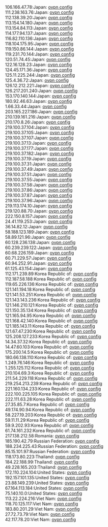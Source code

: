 106.166.47.78:Japan: [ovpn config](vpn/106_166_47_78.ovpn)  
111.238.163.76:Japan: [ovpn config](vpn/111_238_163_76.ovpn)  
112.138.39.20:Japan: [ovpn config](vpn/112_138_39_20.ovpn)  
113.154.14.180:Japan: [ovpn config](vpn/113_154_14_180.ovpn)  
113.154.84.113:Japan: [ovpn config](vpn/113_154_84_113.ovpn)  
114.177.94.137:Japan: [ovpn config](vpn/114_177_94_137.ovpn)  
116.82.110.136:Japan: [ovpn config](vpn/116_82_110_136.ovpn)  
118.104.175.95:Japan: [ovpn config](vpn/118_104_175_95.ovpn)  
119.150.86.144:Japan: [ovpn config](vpn/119_150_86_144.ovpn)  
119.231.70.144:Japan: [ovpn config](vpn/119_231_70_144.ovpn)  
120.51.74.45:Japan: [ovpn config](vpn/120_51_74_45.ovpn)  
122.16.128.23:Japan: [ovpn config](vpn/122_16_128_23.ovpn)  
124.45.171.36:Japan: [ovpn config](vpn/124_45_171_36.ovpn)  
125.11.225.244:Japan: [ovpn config](vpn/125_11_225_244.ovpn)  
125.4.36.72:Japan: [ovpn config](vpn/125_4_36_72.ovpn)  
126.12.212.221:Japan: [ovpn config](vpn/126_12_212_221.ovpn)  
126.217.201.240:Japan: [ovpn config](vpn/126_217_201_240.ovpn)  
153.170.140.144:Japan: [ovpn config](vpn/153_170_140_144.ovpn)  
180.92.46.63:Japan: [ovpn config](vpn/180_92_46_63.ovpn)  
1.66.33.44:Japan: [ovpn config](vpn/1_66_33_44.ovpn)  
203.165.227.186:Japan: [ovpn config](vpn/203_165_227_186.ovpn)  
210.139.161.216:Japan: [ovpn config](vpn/210_139_161_216.ovpn)  
210.170.8.26:Japan: [ovpn config](vpn/210_170_8_26.ovpn)  
219.100.37.104:Japan: [ovpn config](vpn/219_100_37_104.ovpn)  
219.100.37.105:Japan: [ovpn config](vpn/219_100_37_105.ovpn)  
219.100.37.107:Japan: [ovpn config](vpn/219_100_37_107.ovpn)  
219.100.37.13:Japan: [ovpn config](vpn/219_100_37_13.ovpn)  
219.100.37.177:Japan: [ovpn config](vpn/219_100_37_177.ovpn)  
219.100.37.182:Japan: [ovpn config](vpn/219_100_37_182.ovpn)  
219.100.37.19:Japan: [ovpn config](vpn/219_100_37_19.ovpn)  
219.100.37.31:Japan: [ovpn config](vpn/219_100_37_31.ovpn)  
219.100.37.49:Japan: [ovpn config](vpn/219_100_37_49.ovpn)  
219.100.37.51:Japan: [ovpn config](vpn/219_100_37_51.ovpn)  
219.100.37.55:Japan: [ovpn config](vpn/219_100_37_55.ovpn)  
219.100.37.58:Japan: [ovpn config](vpn/219_100_37_58.ovpn)  
219.100.37.86:Japan: [ovpn config](vpn/219_100_37_86.ovpn)  
219.100.37.87:Japan: [ovpn config](vpn/219_100_37_87.ovpn)  
219.100.37.96:Japan: [ovpn config](vpn/219_100_37_96.ovpn)  
219.113.174.10:Japan: [ovpn config](vpn/219_113_174_10.ovpn)  
219.120.88.70:Japan: [ovpn config](vpn/219_120_88_70.ovpn)  
222.150.8.157:Japan: [ovpn config](vpn/222_150_8_157.ovpn)  
24.41.119.253:Japan: [ovpn config](vpn/24_41_119_253.ovpn)  
36.14.82.12:Japan: [ovpn config](vpn/36_14_82_12.ovpn)  
58.188.123.189:Japan: [ovpn config](vpn/58_188_123_189.ovpn)  
58.89.121.96:Japan: [ovpn config](vpn/58_89_121_96.ovpn)  
60.128.236.138:Japan: [ovpn config](vpn/60_128_236_138.ovpn)  
60.239.239.122:Japan: [ovpn config](vpn/60_239_239_122.ovpn)  
60.68.226.159:Japan: [ovpn config](vpn/60_68_226_159.ovpn)  
60.71.229.57:Japan: [ovpn config](vpn/60_71_229_57.ovpn)  
60.94.252.91:Japan: [ovpn config](vpn/60_94_252_91.ovpn)  
61.125.43.154:Japan: [ovpn config](vpn/61_125_43_154.ovpn)  
112.171.239.89:Korea Republic of: [ovpn config](vpn/112_171_239_89.ovpn)  
112.187.58.188:Korea Republic of: [ovpn config](vpn/112_187_58_188.ovpn)  
119.65.226.136:Korea Republic of: [ovpn config](vpn/119_65_226_136.ovpn)  
121.141.194.18:Korea Republic of: [ovpn config](vpn/121_141_194_18.ovpn)  
121.141.53.251:Korea Republic of: [ovpn config](vpn/121_141_53_251.ovpn)  
121.143.143.236:Korea Republic of: [ovpn config](vpn/121_143_143_236.ovpn)  
121.146.210.121:Korea Republic of: [ovpn config](vpn/121_146_210_121.ovpn)  
121.150.35.134:Korea Republic of: [ovpn config](vpn/121_150_35_134.ovpn)  
121.165.94.95:Korea Republic of: [ovpn config](vpn/121_165_94_95.ovpn)  
121.168.42.140:Korea Republic of: [ovpn config](vpn/121_168_42_140.ovpn)  
121.185.143.11:Korea Republic of: [ovpn config](vpn/121_185_143_11.ovpn)  
121.67.47.230:Korea Republic of: [ovpn config](vpn/121_67_47_230.ovpn)  
125.208.127.233:Korea Republic of: [ovpn config](vpn/125_208_127_233.ovpn)  
14.34.37.32:Korea Republic of: [ovpn config](vpn/14_34_37_32.ovpn)  
14.47.60.103:Korea Republic of: [ovpn config](vpn/14_47_60_103.ovpn)  
175.200.14.5:Korea Republic of: [ovpn config](vpn/175_200_14_5.ovpn)  
180.66.138.110:Korea Republic of: [ovpn config](vpn/180_66_138_110.ovpn)  
1.249.76.146:Korea Republic of: [ovpn config](vpn/1_249_76_146.ovpn)  
1.255.125.112:Korea Republic of: [ovpn config](vpn/1_255_125_112.ovpn)  
210.104.69.3:Korea Republic of: [ovpn config](vpn/210_104_69_3.ovpn)  
211.54.229.118:Korea Republic of: [ovpn config](vpn/211_54_229_118.ovpn)  
219.254.213.239:Korea Republic of: [ovpn config](vpn/219_254_213_239.ovpn)  
221.160.134.233:Korea Republic of: [ovpn config](vpn/221_160_134_233.ovpn)  
222.100.225.105:Korea Republic of: [ovpn config](vpn/222_100_225_105.ovpn)  
222.111.63.28:Korea Republic of: [ovpn config](vpn/222_111_63_28.ovpn)  
27.35.85.7:Korea Republic of: [ovpn config](vpn/27_35_85_7.ovpn)  
49.174.90.94:Korea Republic of: [ovpn config](vpn/49_174_90_94.ovpn)  
58.227.19.203:Korea Republic of: [ovpn config](vpn/58_227_19_203.ovpn)  
59.11.11.29:Korea Republic of: [ovpn config](vpn/59_11_11_29.ovpn)  
59.9.202.93:Korea Republic of: [ovpn config](vpn/59_9_202_93.ovpn)  
61.74.161.232:Korea Republic of: [ovpn config](vpn/61_74_161_232.ovpn)  
217.138.212.58:Romania: [ovpn config](vpn/217_138_212_58.ovpn)  
185.190.42.79:Russian Federation: [ovpn config](vpn/185_190_42_79.ovpn)  
188.234.225.43:Russian Federation: [ovpn config](vpn/188_234_225_43.ovpn)  
85.15.101.97:Russian Federation: [ovpn config](vpn/85_15_101_97.ovpn)  
118.173.80.223:Thailand: [ovpn config](vpn/118_173_80_223.ovpn)  
184.22.188.99:Thailand: [ovpn config](vpn/184_22_188_99.ovpn)  
49.228.165.203:Thailand: [ovpn config](vpn/49_228_165_203.ovpn)  
172.110.224.104:United States: [ovpn config](vpn/172_110_224_104.ovpn)  
192.157.101.135:United States: [ovpn config](vpn/192_157_101_135.ovpn)  
23.88.149.239:United States: [ovpn config](vpn/23_88_149_239.ovpn)  
67.164.113.184:United States: [ovpn config](vpn/67_164_113_184.ovpn)  
75.140.10.0:United States: [ovpn config](vpn/75_140_10_0.ovpn)  
113.22.224.216:Viet Nam: [ovpn config](vpn/113_22_224_216.ovpn)  
118.70.125.117:Viet Nam: [ovpn config](vpn/118_70_125_117.ovpn)  
183.80.201.29:Viet Nam: [ovpn config](vpn/183_80_201_29.ovpn)  
27.72.73.79:Viet Nam: [ovpn config](vpn/27_72_73_79.ovpn)  
42.117.78.20:Viet Nam: [ovpn config](vpn/42_117_78_20.ovpn)  
